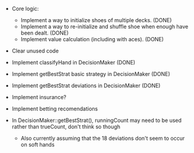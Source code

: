 - Core logic:
    - Implement a way to initialize shoes of multiple decks. (DONE)
    - Implement a way to re-initialize and shuffle shoe when enough have been dealt. (DONE)
    - Implement value calculation (including with aces). (DONE)

- Clear unused code
- Implement classifyHand in DecisionMaker (DONE)
- Implement getBestStrat basic strategy in DecisionMaker (DONE)
- Implement getBestStrat deviations in DecisionMaker (DONE)
- Implement insurance?
- Implement betting recomendations

- In DecisionMaker::getBestStrat(), runningCount may need to be used rather than trueCount, don't think so though
    - Also currently assuming that the 18 deviations don't seem to occur on soft hands